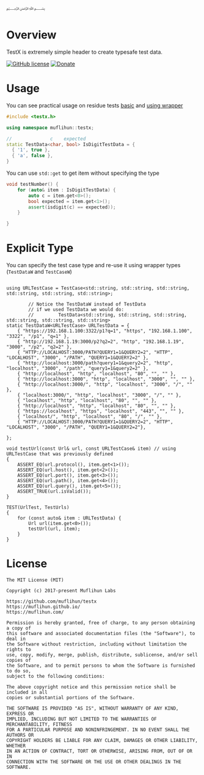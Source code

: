 ﷽

# Overview
TestX is extremely simple header to create typesafe test data.

[![GitHub license](https://img.shields.io/badge/license-MIT-blue.svg)](https://github.com/muflihun/testx/blob/master/LICENSE)
[![Donate](https://img.shields.io/badge/Donate-PayPal-green.svg)](https://www.paypal.me/MuflihunDotCom/25)

# Usage

You can see practical usage on residue tests [basic](https://github.com/muflihun/residue/blob/develop/test/utils-test.h#L65) and [using wrapper](https://github.com/muflihun/residue/blob/develop/test/url-test.h)

```c++
#include <testx.h>

using namespace muflihun::testx;

//              c    expected
static TestData<char, bool> IsDigitTestData = {
  { '1', true },
  { 'a', false },
}
```

You can use `std::get` to get item without specifying the type

```c++
void testNumber() {
    for (auto& item : IsDigitTestData) {
        auto c = item.get<0>();
        bool expected = item.get<1>();
        assert(isdigit(c) == expected));
    }

}
```

# Explicit Type
You can specify the test case type and re-use it using wrapper types (`TestDataW` and `TestCaseW`)

```
    
using URLTestCase = TestCase<std::string, std::string, std::string, std::string, std::string, std::string>;
 
        // Notice the TestDataW instead of TestData
        // if we used TestData we would do:
        //         TestData<std::string, std::string, std::string, std::string, std::string, std::string>
static TestDataW<URLTestCase> URLTestData = {
    { "https://192.168.1.100:3322/p1?q=1", "https", "192.168.1.100", "3322", "/p1", "q=1" },
    { "http://192.168.1.19:3000/p2?q2=2", "http", "192.168.1.19", "3000", "/p2", "q2=2" },
    { "HTTP://LOCALHOST:3000/PATH?QUERY1=1&QUERY2=2", "HTTP", "LOCALHOST", "3000", "/PATH", "QUERY1=1&QUERY2=2" },
    { "http://localhost:3000/path?query1=1&query2=2", "http", "localhost", "3000", "/path", "query1=1&query2=2" },
    { "http://localhost", "http", "localhost", "80", "", "" },
    { "http://localhost:3000", "http", "localhost", "3000", "", "" },
    { "http://localhost:3000/", "http", "localhost", "3000", "/", "" },
    { "localhost:3000/", "http", "localhost", "3000", "/", "" },
    { "localhost", "http", "localhost", "80", "", "" },
    { "http://localhost", "http", "localhost", "80", "", "" },
    { "https://localhost", "https", "localhost", "443", "", "" },
    { "localhost/", "http", "localhost", "80", "/", "" },
    { "HTTP://LOCALHOST:3000/PATH?QUERY1=1&QUERY2=2", "HTTP", "LOCALHOST", "3000", "/PATH", "QUERY1=1&QUERY2=2"},

};

void testUrl(const Url& url, const URLTestCase& item) // using URLTestCase that was previously defined
{
    ASSERT_EQ(url.protocol(), item.get<1>());
    ASSERT_EQ(url.host(), item.get<2>());
    ASSERT_EQ(url.port(), item.get<3>());
    ASSERT_EQ(url.path(), item.get<4>());
    ASSERT_EQ(url.query(), item.get<5>());
    ASSERT_TRUE(url.isValid());
}

TEST(UrlTest, TestUrls)
{
    for (const auto& item : URLTestData) {
        Url url(item.get<0>());
        testUrl(url, item);
    }
}
```

# License
```
The MIT License (MIT)

Copyright (c) 2017-present Muflihun Labs

https://github.com/muflihun/testx
https://muflihun.github.io/
https://muflihun.com/

Permission is hereby granted, free of charge, to any person obtaining a copy of
this software and associated documentation files (the "Software"), to deal in
the Software without restriction, including without limitation the rights to
use, copy, modify, merge, publish, distribute, sublicense, and/or sell copies of
the Software, and to permit persons to whom the Software is furnished to do so,
subject to the following conditions:

The above copyright notice and this permission notice shall be included in all
copies or substantial portions of the Software.

THE SOFTWARE IS PROVIDED "AS IS", WITHOUT WARRANTY OF ANY KIND, EXPRESS OR
IMPLIED, INCLUDING BUT NOT LIMITED TO THE WARRANTIES OF MERCHANTABILITY, FITNESS
FOR A PARTICULAR PURPOSE AND NONINFRINGEMENT. IN NO EVENT SHALL THE AUTHORS OR
COPYRIGHT HOLDERS BE LIABLE FOR ANY CLAIM, DAMAGES OR OTHER LIABILITY, WHETHER
IN AN ACTION OF CONTRACT, TORT OR OTHERWISE, ARISING FROM, OUT OF OR IN
CONNECTION WITH THE SOFTWARE OR THE USE OR OTHER DEALINGS IN THE SOFTWARE.
```
